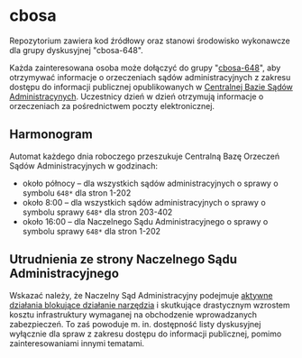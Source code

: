 # cbosa

Repozytorium zawiera kod źródłowy oraz stanowi środowisko wykonawcze dla grupy dyskusyjnej "cbosa-648".

Każda zainteresowana osoba może dołączyć do grupy "[cbosa-648](https://groups.google.com/forum/#!forum/cbosa-648)", aby otrzymywać informacje o orzeczeniach sądów administracyjnych z zakresu dostępu do informacji publicznej opublikowanych w [Centralnej Bazie Sądów Administracynych](http://orzeczenia.nsa.gov.pl/cbo/query). Uczestnicy dzień w dzień otrzymują informacje o orzeczeniach za pośrednictwem poczty elektronicznej.

## Harmonogram

Automat każdego dnia roboczego przeszukuje Centralną Bazę Orzeczeń Sądów Administracyjnych w godzinach:

- około północy – dla wszystkich sądów administracyjnych o sprawy o symbolu ```648*``` dla stron 1-202
- około 8:00 – dla wszystkich sądów administracyjnych o sprawy o symbolu sprawy ```648*``` dla stron 203-402
- około 16:00 – dla Naczelnego Sądu Administracyjnego o sprawy o symbolu sprawy ```648*``` dla stron 1-202

## Utrudnienia ze strony Naczelnego Sądu Administracyjnego

Wskazać należy, że Naczelny Sąd Administracyjny podejmuje [aktywne działania blokujące działanie narzędzia](https://ochrona.jawne.info.pl/2015/11/10/otwarte-dane-wsparciem-partnerstwa-obywatel-panstwo/) i skutkujące drastycznym wzrostem kosztu infrastruktury wymaganej na obchodzenie wprowadzanych zabezpieczeń. To zaś powoduje m. in. dostępność listy dyskusyjnej wyłącznie dla spraw z zakresu dostępu do informacji publicznej, pomimo zainteresowaniami innymi tematami.
